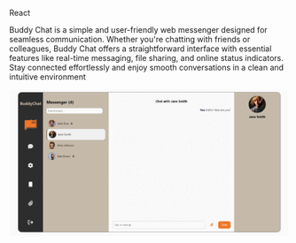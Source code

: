 React

Buddy Chat is a simple and user-friendly web messenger designed for seamless communication. Whether you're chatting with friends or colleagues, Buddy Chat offers a straightforward interface with essential features like real-time messaging, file sharing, and online status indicators. Stay connected effortlessly and enjoy smooth conversations in a clean and intuitive environment

![screenshot 1](https://github.com/eshchukina/Buddy-Chat/blob/main/src/assets/img/screenshots/screen1.png)


